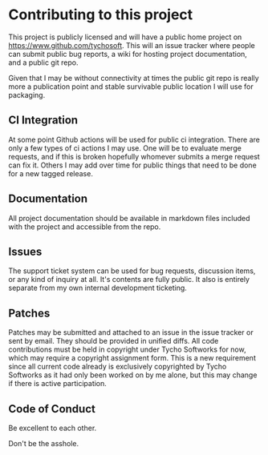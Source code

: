 # Contributing to this project

This project is publicly licensed and will have a public home project on
https://www.github.com/tychosoft. This will an issue tracker where people can
submit public bug reports, a wiki for hosting project documentation, and a
public git repo.

Given that I may be without connectivity at times the public git repo is really
more a publication point and stable survivable public location I will use for
packaging.

## CI Integration

At some point Github actions will be used for public ci integration. There are
only a few types of ci actions I may use. One will be to evaluate merge
requests, and if this is broken hopefully whomever submits a merge request can
fix it. Others I may add over time for public things that need to be done for a
new tagged release.

## Documentation

All project documentation should be available in markdown files included with
the project and accessible from the repo.

## Issues

The support ticket system can be used for bug requests, discussion items, or
any kind of inquiry at all. It's contents are fully public. It also is entirely
separate from my own internal development ticketing.

## Patches

Patches may be submitted and attached to an issue in the issue tracker or sent
by email. They should be provided in unified diffs. All code contributions must
be held in copyright under Tycho Softworks for now, which may require a
copyright assignment form. This is a new requirement since all current code
already is exclusively copyrighted by Tycho Softworks as it had only been
worked on by me alone, but this may change if there is active participation.

## Code of Conduct

Be excellent to each other.

Don't be the asshole.

